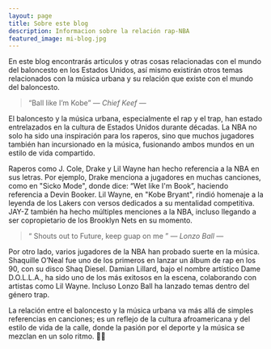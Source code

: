 ```yaml
---
layout: page
title: Sobre este blog
description: Informacion sobre la relación rap-NBA
featured_image: mi-blog.jpg
---
```


En este blog encontrarás articulos y otras cosas relacionadas con el mundo del baloncesto en los Estados Unidos,
así mismo existirán otros temas relacionados con la música urbana y su relación que existe con el mundo del baloncesto.

> “Ball like I’m Kobe” <cite>― Chief Keef ―</cite>

El baloncesto y la música urbana, especialmente el rap y el trap, han estado entrelazados en la cultura de Estados Unidos durante décadas. La NBA no solo ha sido una inspiración para los raperos, sino que muchos jugadores también han incursionado en la música, fusionando ambos mundos en un estilo de vida compartido.

Raperos como J. Cole, Drake y Lil Wayne han hecho referencia a la NBA en sus letras. Por ejemplo, Drake menciona a jugadores en muchas canciones, como en "Sicko Mode", donde dice: “Wet like I'm Book”, haciendo referencia a Devin Booker. Lil Wayne, en "Kobe Bryant", rindió homenaje a la leyenda de los Lakers con versos dedicados a su mentalidad competitiva. JAY-Z también ha hecho múltiples menciones a la NBA, incluso llegando a ser copropietario de los Brooklyn Nets en su momento.

> “ Shouts out to Future, keep guap on me ” <cite>― Lonzo Ball ―</cite>

Por otro lado, varios jugadores de la NBA han probado suerte en la música. Shaquille O’Neal fue uno de los primeros en lanzar un álbum de rap en los 90, con su disco Shaq Diesel. Damian Lillard, bajo el nombre artístico Dame D.O.L.L.A., ha sido uno de los más exitosos en la escena, colaborando con artistas como Lil Wayne. Incluso Lonzo Ball ha lanzado temas dentro del género trap.

La relación entre el baloncesto y la música urbana va más allá de simples referencias en canciones; es un reflejo de la cultura afroamericana y del estilo de vida de la calle, donde la pasión por el deporte y la música se mezclan en un solo ritmo. 🎤🏀
